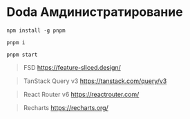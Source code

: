 # Doda Амдинистратирование


``npm install -g pnpm``

``pnpm i``

``pnpm start``


> FSD https://feature-sliced.design/

> TanStack Query v3 https://tanstack.com/query/v3

> React Router v6 https://reactrouter.com/

> Recharts https://recharts.org/
